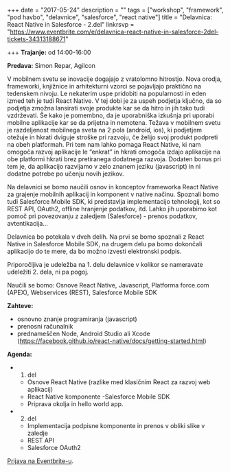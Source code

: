 +++
date = "2017-05-24"
description = ""
tags = ["workshop", "framework", "pod havbo", "delavnice", "salesforce", "react native"]
title = "Delavnica: React Native in Salesforce - 2.del"
linkrsvp = "https://www.eventbrite.com/e/delavnica-react-native-in-salesforce-2del-tickets-34313188671"

+++
**Trajanje:** od 14:00-16:00

**Predava:** Simon Repar, Agilcon

V mobilnem svetu se inovacije dogajajo z vratolomno hitrostjo. Nova orodja, frameworki, knjižnice in arhitekturni vzorci se pojavljajo praktično na tedenskem nivoju. Le nekaterim uspe pridobiti na popularnosti in eden izmed teh je tudi React Native. 
V tej dobi je za uspeh podjetja ključno, da so podjetja zmožna lansirati svoje produkte kar se da hitro in jih tako tudi vzdrževati. Še kako je pomembno, da je uporabniška izkušnja pri uporabi mobilne aplikacije kar se da prijetna in nemotena. 
Težava v mobilnem svetu je razdeljenost mobilnega sveta na 2 pola (android, ios), ki podjetjem otežuje in hkrati dviguje stroške pri razvoju, če želijo svoj produkt podpreti na obeh platformah. Pri tem nam lahko pomaga React Native, ki nam omogoča razvoj aplikacije le “enkrat” in hkrati omogoča izdajo aplikacije na obe platformi hkrati brez pretiranega dodatnega razvoja. Dodaten bonus pri tem je, da aplikacijo razvijamo v zelo znanem jeziku (javascript) in ni dodatne potrebe po učenju novih jezikov.

Na delavnici se bomo naučili osnov in konceptov frameworka React Native za grajenje mobilnih aplikacij in komponent v native načinu.
Spoznali bomo tudi Salesforce Mobile SDK, ki predstavlja implementacijo tehnologij, kot so REST API, OAuth2, offline hranjenje podatkov, itd. Lahko jih uporabimo kot pomoč pri povezovanju z zaledjem (Salesforce) - prenos podatkov, avtentikacija...

<!--more-->

Delavnica bo potekala v dveh delih. Na prvi se bomo spoznali z React Native in Salesforce Mobile SDK, na drugem delu pa bomo dokončali aplikacijo do te mere, da bo možno izvesti elektronski podpis.
 
Priporočljiva je udeležba na 1. delu delavnice v kolikor se nameravate udeležiti 2. dela, ni pa pogoj. 

Naučili se bomo: Osnove React Native, Javascript, Platforma force.com (APEX), Webservices (REST), Salesforce Mobile SDK

**Zahteve:**

- osnovno znanje programiranja (javascript)
- prenosni računalnik
- prednameščen Node, Android Studio ali Xcode (https://facebook.github.io/react-native/docs/getting-started.html)

**Agenda:**

- 1. del

    - Osnove React Native (razlike med klasičnim React za razvoj web aplikacij)
    - React Native komponente
    -Salesforce Mobile SDK
    - Priprava okolja in hello world app. 
    
- 2. del

    - Implementacija podpisne komponente in prenos v obliki slike v zaledje
    - REST API
    - Salesforce OAuth2

[Prijava na Eventbrite-u](https://www.eventbrite.com/e/delavnica-react-native-in-salesforce-2del-tickets-34313188671).